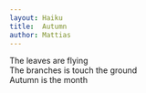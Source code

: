 ```yaml
---
layout: Haiku
title:  Autumn
author: Mattias
---
```


The leaves are flying<br>
The branches is touch the ground<br>
Autumn is the month<br>
